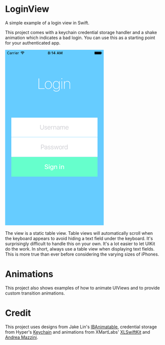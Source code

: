 # LoginView
A simple example of a login view in Swift.

This project comes with a keychain credential storage handler and a shake
animation which indicates a bad login. You can use this as a starting point for
your authenticated app.

<img
src="https://raw.githubusercontent.com/jkereako/LoginView/master/Images/screen-shot.png"
width="320" height="568" />

The view is a static table view. Table views will automatically scroll when the
keyboard appears to avoid hiding a text field under the keyboard. It's
surprisingly difficult to handle this on your own. It's a lot easier to let
UIKit do the work. In short, always use a table view when displaying text
fields. This is more true than ever before considering the varying sizes of
iPhones.

# Animations
This project also shows examples of how to animate UIViews and to provide custom
transition animations.

# Credit
This project uses designs from Jake Lin's [IBAnimatable][iba], credential
storage from Hyper's [Keychain][keychain] and animations from XMartLabs'
[XLSwiftKit][shake] and [Andrea Mazzini][bubble].

[iba]: https://github.com/JakeLin/IBAnimatable
[keychain]: https://github.com/hyperoslo/Keychain
[shake]: https://github.com/xmartlabs/XLSwiftKit
[bubble]: https://github.com/andreamazz/BubbleTransition

